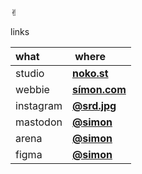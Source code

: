 ✌︎

links

| what      | where                                         |
|:--------- |:--------------------------------------------- |
| studio    | **[noko.st](https://noko.studio)**            |
| webbie    | **[símon.com](https://símon.com)**            |
| instagram | **[@srd.jpg](https://instagram.com/srd.jpg)** |
| mastodon  | **[@simon](https://noko.social/@simon)**      |
| arena     | **[@simon](https://are.na/simon)**            |
| figma     | **[@simon](https://figma.com/@simon)**        |


<!--
**kvasimon/kvasimon** is a ✨ _special_ ✨ repository because its `README.md` (this file) appears on your GitHub profile.

Here are some ideas to get you started:

- 🔭 I’m currently working on ...
- 🌱 I’m currently learning ...
- 👯 I’m looking to collaborate on ...
- 🤔 I’m looking for help with ...
- 💬 Ask me about ...
- 📫 How to reach me: ...
- 😄 Pronouns: ...
- ⚡ Fun fact: ...
-->
